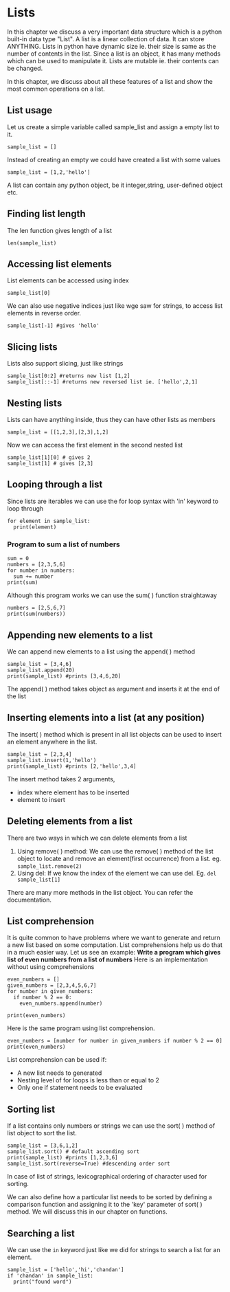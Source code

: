 # Lists
In this chapter we discuss a very important data structure which is a python built-in data type "List". A list is a linear collection of data. It can store ANYTHING. Lists in python have dynamic size ie. their size is same as the number of contents in the list. Since a list is an object, it has many methods which can be used to manipulate it. Lists are mutable ie. their contents can be changed. 

In this chapter, we discuss about all these features of a list and show the most common operations on a list. 

## List usage
Let us create a simple variable called sample_list and assign a empty list to it.
```
sample_list = []
```
Instead of creating an empty we could have created a list with some values
```
sample_list = [1,2,'hello']
```

A list can contain any python object, be it integer,string, user-defined object etc.

## Finding list length
The len function gives length of a list
```
len(sample_list)
```

## Accessing list elements
List elements can be accessed using index
```
sample_list[0]
```
We can also use negative indices just like wge saw for strings, to access list elements in reverse order.
```
sample_list[-1] #gives 'hello'
```
## Slicing lists
Lists also support slicing, just like strings
```
sample_list[0:2] #returns new list [1,2]
sample_list[::-1] #returns new reversed list ie. ['hello',2,1]
```
## Nesting lists
Lists can have anything inside, thus they can have other lists as members
```
sample_list = [[1,2,3],[2,3],1,2]
```
Now we can access the first element in the second nested list
```
sample_list[1][0] # gives 2
sample_list[1] # gives [2,3]
```
## Looping through a list
Since lists are iterables we can use the for loop syntax with 'in' keyword to loop through
```
for element in sample_list:
  print(element)
```
### Program to sum a list of numbers
```
sum = 0
numbers = [2,3,5,6]
for number in numbers:
  sum += number
print(sum)
```
Although this program works we can use the sum( ) function straightaway
```
numbers = [2,5,6,7]
print(sum(numbers))
```

## Appending new elements to a list
We can append new elements to a list using the append( ) method
```
sample_list = [3,4,6]
sample_list.append(20)
print(sample_list) #prints [3,4,6,20]
```
The append( ) method takes object as argument and inserts it at the end of the list

## Inserting elements into a list (at any position)
The insert( ) method which is present in all list objects can be used to insert an element anywhere in the list.
```
sample_list = [2,3,4]
sample_list.insert(1,'hello')
print(sample_list) #prints [2,'hello',3,4]
```
The insert method takes 2 arguments,
* index where element has to be inserted
* element to insert

## Deleting elements from a list
There are two ways in which we can delete elements from a list
1. Using remove( ) method: We can use the remove( ) method of the list object to locate and remove an element(first occurrence) from a list. eg. ```sample_list.remove(2)```
2. Using del: If we know the index of the element we can use del. Eg. ```del sample_list[1]```

There are many more methods in the list object. You can refer the documentation.

## List comprehension
It is quite common to have problems where we want to generate and return a new list based on some computation. List comprehensions help us do that in a much easier way. Let us see an example:
**Write a program which gives list of even numbers from a list of numbers**
Here is an implementation without using comprehensions
```
even_numbers = [] 
given_numbers = [2,3,4,5,6,7]
for number in given_numbers:
  if number % 2 == 0:
    even_numbers.append(number)
    
print(even_numbers)
```
Here is the same program using list comprehension.

```
even_numbers = [number for number in given_numbers if number % 2 == 0]
print(even_numbers)
```
List comprehension can be used if:
* A new list needs to generated
* Nesting level of for loops is less than or equal to 2
* Only one if statement needs to be evaluated

## Sorting list
If a list contains only numbers or strings we can use the sort( ) method of list object to sort the list.
```
sample_list = [3,6,1,2]
sample_list.sort() # default ascending sort
print(sample_list) #prints [1,2,3,6]
sample_list.sort(reverse=True) #descending order sort
```
In case of list of strings, lexicographical ordering of character used for sorting. 

We can also define how a particular list needs to be sorted by defining a comparison function and assigning it to the 'key' parameter of sort( ) method. We will discuss this in our chapter on functions.

## Searching a list
We can use the ```in``` keyword just like we did for strings to search a list for an element.
```
sample_list = ['hello','hi','chandan']
if 'chandan' in sample_list:
  print("found word")
```






 



